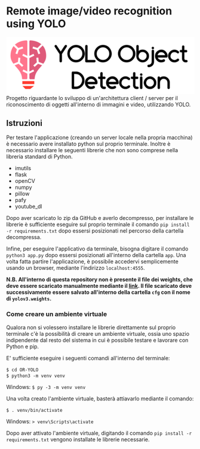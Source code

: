 # Remote image/video recognition using YOLO
![logo](/app/static/assets/images/logo-2.svg)
Progetto riguardante lo sviluppo di un'architettura client / server per il riconoscimento di oggetti all'interno di immagini e video, utilizzando YOLO.

## Istruzioni
Per testare l'applicazione (creando un server locale nella propria macchina) è necessario avere installato python sul proprio terminale. 
Inoltre è necessario installare le seguenti librerie che non sono comprese nella libreria standard di Python.
- imutils
- flask
- openCV
- numpy
- pillow
- pafy
- youtube_dl

Dopo aver scaricato lo zip da GitHub e averlo decompresso, per installare le librerie è sufficiente eseguire sul proprio terminale il comando `pip install -r requirements.txt` dopo essersi posizionati nel percorso della cartella decompressa.

Infine, per eseguire l'applicativo da terminale, bisogna digitare il comando `python3 app.py` dopo essersi posizionati all'interno della cartella `app`. 
Una volta fatta partire l'applicazione, è possibile accedervi semplicemente usando un browser, mediante l'indirizzo `localhost:4555`.

**N.B. All'interno di questa repository non è presente il file dei weights, che deve essere scaricato manualmente mediante il [link](https://pjreddie.com/media/files/yolov3.weights). Il file scaricato deve successivamente essere salvato all'interno della cartella `cfg` con il nome di `yolov3.weights`.**

### Come creare un ambiente virtuale
Qualora non si volessero installare le librerie direttamente sul proprio terminale c'è la possibilità di creare un ambiente 
virtuale, ossia uno spazio indipendente dal resto del sistema in cui è possibile testare e lavorare con Python e pip.

E' sufficiente eseguire i seguenti comandi all'interno del terminale:
```
$ cd OR-YOLO
$ python3 -m venv venv
```

Windows:
`$ py -3 -m venv venv`

Una volta creato l'ambiente virtuale, basterà attiavarlo mediante il comando:
```
$ . venv/bin/activate
```

Windows: `> venv\Scripts\activate`

Dopo aver attivato l'ambiente virtuale, digitando il comando `pip install -r requirements.txt` vengono installate le librerie necessarie.
